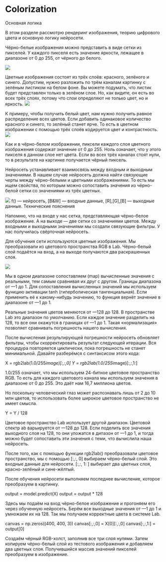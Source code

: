 # Colorization

Основная логика

В этом разделе рассмотрю рендеринг изображения, теорию цифрового цвета и основную логику нейросети.

Чёрно-белые изображения можно представить в виде сетки из пикселей. У каждого пикселя есть значение яркости, лежащее в диапазоне от 0 до 255, от чёрного до белого. 

![](https://habrastorage.org/webt/9g/ss/xl/9gssxlwzxzloxwvc6bsyql1sjwg.png)
  
Цветные изображения состоят из трёх слоёв: красного, зелёного и синего. Допустим, нужно разложить по трём каналам картинку с зелёным листиком на белом фоне. Вы можете подумать, что листик будет представлен только в зелёном слое. Но, как видите, он есть во всех трёх слоях, потому что слои определяют не только цвет, но и яркость.
 ![](https://habrastorage.org/webt/qa/uo/ai/qauoaimgzzpkuocemsvhu7uosys.png)
 
К примеру, чтобы получить белый цвет, нам нужно получить равное распределение всех цветов. Если добавить одинаковое количество красного и синего, то зелёный станет ярче. То есть в цветном изображении с помощью трёх слоёв кодируется цвет и контрастность.  
![](https://habrastorage.org/webt/7m/v4/o0/7mv4o0fsqc0ekox1havhpcckev8.png)

Как и в чёрно-белом изображении, пиксели каждого слоя цветного изображения содержат значение от 0 до 255. Ноль означает, что у этого пикселя в данном слое нет цвета. Если во всех трёх каналах стоят нули, то в результате на картинке получается чёрный пиксель.

Нейросеть устанавливает взаимосвязь между входным и выходным значениями. В нашем случае нейросеть должна найти связующие черты между чёрно-белыми и цветными изображениями. То есть мы ищем свойства, по которым можно сопоставить значения из чёрно-белой сетки со значениями из трёх цветных.
 
![](https://habrastorage.org/webt/1k/zl/hu/1kzlhuovpv7ovlq9n7lsxjozxbk.png) 
f() — нейросеть, [B&W] — входные данные, [R],[G],[B] — выходные данные.
Технические пояснения

Напомню, что на входе у нас сетка, представляющая чёрно-белое изображение. А на выходе — две сетки со значениями цветов. Между входными и выходными значениями мы создали связующие фильтры. У нас получилась свёрточная нейросеть.

Для обучения сети используются цветные изображения. Мы преобразовали из цветового пространства RGB в Lab. Чёрно-белый слой подаётся на вход, а на выходе получаются два раскрашенных слоя.
 
![](https://habrastorage.org/webt/tj/lw/0z/tjlw0zbxhqky-geusbsdpfkzf4y.png)

Мы в одном диапазоне сопоставляем (map) вычисленные значения с реальными, тем самым сравнивая их друг с другом. Границы диапазона от —1 до 1. Для сопоставления вычисленных значений мы используем функцию активации tanh (гиперболическая тангенциальная). Если применить её к какому-нибудь значению, то функция вернёт значение в диапазоне от —1 до 1.

Реальные значения цветов меняются от —128 до 128. В пространстве Lab это диапазон по умолчанию. Если каждое значение разделить на 128, то все они окажутся в границах от —1 до 1. Такая «нормализация» позволяет сравнивать погрешность нашего вычисления.

После вычисления результирующей погрешности нейросеть обновляет фильтры, чтобы скорректировать результат следующей итерации. Вся процедура повторяется циклически, пока погрешность не станет минимальной.
Давайте разберёмся с синтаксисом этого кода:

X = rgb2lab(1.0/255*image)[:,:,0]
Y = rgb2lab(1.0/255*image)[:,:,1:]

1.0/255 означает, что мы используем 24-битное цветовое пространство RGB. То есть для каждого цветового канала мы используем значения в диапазоне от 0 до 255. Это даёт нам 16,7 миллиона цветов.

Но поскольку человеческий глаз может распознавать лишь от 2 до 10 млн цветов, то использовать более широкое цветовое пространство не имеет смысла.

Y = Y / 128

Цветовое пространство Lab использует другой диапазон. Цветовой спектр ab варьируется от —128 до 128. Если поделить все значения выходного слоя на 128, то они уложатся в дипазон от —1 до 1, и тогда можно будет сопоставить эти значения с теми, что вычислила наша нейросеть.

После того, как с помощью функции rgb2lab() преобразовали цветовое пространство, мы с помощью [:,:, 0] выбираем чёрно-белый слой. Это входные данные для нейросети. [:,:, 1: ] выбирает два цветных слоя, красно-зелёный и сине-жёлтый.

После обучения нейросети выполняем последнее вычисление, которое преобразуем в картинку.

output = model.predict(X)
output = output * 128

Здесь мы подаём на вход чёрно-белое изображение и прогоняем его через обученную нейросеть. Берём все выходные значения от —1 до 1 и умножаем их на 128. Так мы получаем корректные цвета в системе Lab.

canvas = np.zeros((400, 400, 3))
canvas[:,:,0] = X[0][:,:,0]
canvas[:,:,1:] = output[0]

Создаём чёрный RGB-холст, заполнив все три слоя нулями. Затем копируем чёрно-белый слой из тестового изображения и добавляем два цветных слоя. Получившийся массив значений пикселей преобразуем в изображение.
